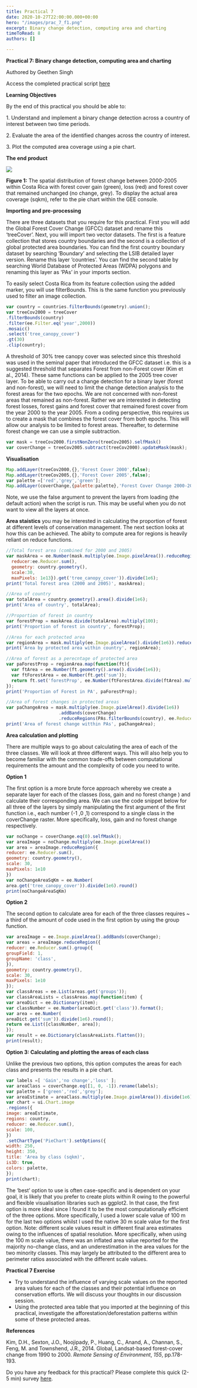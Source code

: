 ```yaml
---
title: Practical 7
date: 2020-10-27T22:00:00.000+00:00
hero: "/images/prac_7_f1.png"
excerpt: Binary change detection, computing area and charting
timeToRead: 8
authors: []

---
```

**Practical 7: Binary change detection, computing area and charting**

Authored  by Geethen Singh

Access the completed practical script [here](https://code.earthengine.google.com/fae000aed0572d8d6a6b9f0ca8192517)

**Learning Objectives**

By the end of this practical you should be able to:

1\. Understand and implement a binary change detection across a country of interest between two time periods.

2\. Evaluate the area of the identified changes across the country of interest.

3\. Plot the computed area coverage using a pie chart.

**The end product**

![](/images/prac_7_f1.png)

**Figure 1:** The spatial distribution of forest change between 2000-2005 within Costa Rica with forest cover gain (green), loss (red) and forest cover that remained unchanged (no change, grey). To display the actual area coverage (sqkm), refer to the pie chart within the GEE console.

**Importing and pre-processing**

There are three datasets that you require for this practical. First you will add the Global Forest Cover Change (GFCC) dataset and rename this ‘treeCover’. Next, you will import two vector datasets. The first is a feature collection that stores country boundaries and the second is a collection of global protected area boundaries. You can find the first country boundary dataset by searching ‘Boundary’ and selecting the LSIB detailed layer version. Rename this layer ‘countries’. You can find the second table by searching World Database of Protected Areas (WDPA) polygons and renaming this layer as ‘PAs’ in your imports section.

To easily select Costa Rica from its feature collection using the added marker, you will use filterBounds. This is the same function you previously used to filter an image collection.

```js
var country = countries.filterBounds(geometry).union();
var treeCov2000 = treeCover
.filterBounds(country)
.filter(ee.Filter.eq('year',2000))
.mosaic()
.select('tree_canopy_cover')
.gt(30)
.clip(country); 
```

A threshold of 30% tree canopy cover was selected since this threshold was used in the seminal paper that introduced the GFCC dataset i.e. this is a suggested threshold that separates Forest from non-Forest cover (Kim et al., 2014). These same functions can be applied to the 2005 tree cover layer. To be able to carry out a change detection for a binary layer (forest and non-forest), we will need to limit the change detection analysis to the forest areas for the two epochs. We are not concerned with non-forest areas that remained as non-forest. Rather we are interested in detecting forest losses, forest gains and forest cover that remained forest cover from the year 2000 to the year 2005. From a coding perspective, this requires us to create a mask that combines the forest cover from both epochs. This will allow our analysis to be limited to forest areas. Thereafter, to determine forest change we can use a simple subtraction.

```js
var mask = treeCov2000.firstNonZero(treeCov2005).selfMask()
var coverChange = treeCov2005.subtract(treeCov2000).updateMask(mask);
```

**Visualisation**

```js
Map.addLayer(treeCov2000,{},'Forest Cover 2000',false);
Map.addLayer(treeCov2005,{},'Forest Cover 2005',false);
var palette =['red','grey','green'];
Map.addLayer(coverChange,{palette:palette},'Forest Cover Change 2000-2005',false);
```

Note, we use the false argument to prevent the layers from loading (the default action) when the script is run. This may be useful when you do not want to view all the layers at once.

**Area staistics**
you may be interested in calculating the proportion of forest at different levels of conservation management. The next section looks at how this can be achieved. The abiity to compute area for regions is heavily reliant on reduce functions.

```js
//Total forest area (combined for 2000 and 2005)
var maskArea = ee.Number(mask.multiply(ee.Image.pixelArea()).reduceRegion({
  reducer:ee.Reducer.sum(),
  geometry: country.geometry(),
  scale:30,
  maxPixels: 1e13}).get('tree_canopy_cover')).divide(1e6);
print('Total forest area (2000 and 2005)', maskArea);

//Area of country  
var totalArea = country.geometry().area().divide(1e6);
print('Area of country', totalArea);

//Proportion of forest in country
var forestProp = maskArea.divide(totalArea).multiply(100);
print('Proportion of forest in country', forestProp);

//Area for each protected area
var regionArea = mask.multiply(ee.Image.pixelArea().divide(1e6)).reduceRegions(PAs.filterBounds(country),ee.Reducer.sum(),30);
print('Area by protected area within country', regionArea);

//Area of forest as a perecntage of protected area
var paForestProp = regionArea.map(function(ft){
  var ftArea = ee.Number(ft.geometry().area().divide(1e6));
  var ftForestArea = ee.Number(ft.get('sum'));
  return ft.set('forestProp', ee.Number(ftForestArea.divide(ftArea).multiply(100)));
});
print('Proportion of Forest in PA', paForestProp);

//Area of forest changes in protected areas
var paChangeArea = mask.multiply(ee.Image.pixelArea().divide(1e6))
                    .addBands(coverChange)
                    .reduceRegions(PAs.filterBounds(country), ee.Reducer.sum().group(1,'tree_canopy_cover'),30);
print('Area of forest change witthin PAs', paChangeArea);
```

**Area calculation and plotting**

There are multiple ways to go about calculating the area of each of the three classes. We will look at three different ways. This will also help you to become familiar with the common trade-offs between computational requirements the amount and the complexity of code you need to write.

**Option 1**

The first option is a more brute force approach whereby we create a separate layer for each of the classes (loss, gain and no forest change ) and calculate their corresponding area. We can use the code snippet below for all three of the layers by simply manipulating the first argument of the first function i.e., each number (-1 ,0 ,1) correspond to a single class in the coverChange raster. More specifically, loss, gain and no forest change respectively.

```js
var noChange = coverChange.eq(0).selfMask();
var areaImage = noChange.multiply(ee.Image.pixelArea())
var area = areaImage.reduceRegion({
reducer: ee.Reducer.sum(),
geometry: country.geometry(),
scale: 30,
maxPixels: 1e10
})
var noChangeAreaSqKm = ee.Number(
area.get('tree_canopy_cover')).divide(1e6).round()
print(noChangeAreaSqKm)
```

**Option 2**

The second option to calculate area for each of the three classes requires \~ a third of the amount of code used in the first option by using the group function.

```js
var areaImage = ee.Image.pixelArea().addBands(coverChange);
var areas = areaImage.reduceRegion({
reducer: ee.Reducer.sum().group({
groupField: 1,
groupName: 'class',
}),
geometry: country.geometry(),
scale: 30,
maxPixels: 1e10
});
var classAreas = ee.List(areas.get('groups'));
var classAreaLists = classAreas.map(function(item) {
var areaDict = ee.Dictionary(item);
var classNumber = ee.Number(areaDict.get('class')).format();
var area = ee.Number(
areaDict.get('sum')).divide(1e6).round();
return ee.List([classNumber, area]);
});
var result = ee.Dictionary(classAreaLists.flatten());
print(result);
```

**Option 3: Calculating and plotting the areas of each class**

Unlike the previous two options, this option computes the areas for each class and presents the results in a pie chart.

```js
var labels =[ 'Gain','no change','loss' ];
var areaClass = coverChange.eq([1, 0, -1]).rename(labels);
var palette = ['green','red','grey'];
var areaEstimate = areaClass.multiply(ee.Image.pixelArea()).divide(1e6);
var chart = ui.Chart.image
.regions({
image: areaEstimate,
regions: country,
reducer: ee.Reducer.sum(),
scale: 100,
})
.setChartType('PieChart').setOptions({
width: 250,
height: 350,
title: 'Area by class (sqkm)',
is3D: true,
colors: palette,
});
print(chart);
```

The ‘best’ option to use is often case-specific and is dependent on your goal, it is likely that you prefer to create plots within R owing to the powerful and flexible visualisation libraries such as ggplot2. In that case, the first option is more ideal since I found it to be the most computationally efficient of the three options. More specifically, I used a lower scale value of 100 m for the last two options whilst I used the native 30 m scale value for the first option. Note: different scale values result in different final area estimates owing to the influences of spatial resolution. More specifically, when using the 100 m scale value, there was an inflated area value reported for the majority no-change class, and an underestimation in the area values for the two minority classes. This may largely be attributed to the different area to perimeter ratios associated with the different scale values.

**Practical 7 Exercise**

* Try to understand the influence of varying scale values on the reported area values for each of the classes and their potential influence on conservation efforts. We will discuss your thoughts in our discussion session.
* Using the protected area table that you imported at the beginning of this practical, investigate the afforestation/deforestation patterns within some of these protected areas.

**References**

Kim, D.H., Sexton, J.O., Noojipady, P., Huang, C., Anand, A., Channan, S., Feng, M. and Townshend, J.R., 2014. Global, Landsat-based forest-cover change from 1990 to 2000. _Remote Sensing of Environment_, _155_, pp.178-193.

Do you have any feedback for this practical? Please complete this quick (2-5 min) survey [here](https://forms.gle/hT11ReQpvG2oLDxF7).